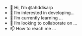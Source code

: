 - 👋 Hi, I’m @ahddisarp
- 👀 I’m interested in developing...
- 🌱 I’m currently learning ...
- 💞️ I’m looking to collaborate on ...
- 📫 How to reach me ...

<!---
ahddisarp/ahddisarp is a ✨ special ✨ repository because its `README.md` (this file) appears on your GitHub profile.
You can click the Preview link to take a look at your changes.
--->
